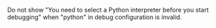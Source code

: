 Do not show "You need to select a Python interpreter before you start debugging" when "python" in debug configuration is invalid.
